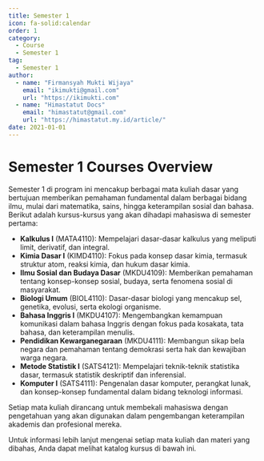 ```yaml
--- 
title: Semester 1
icon: fa-solid:calendar
order: 1
category:
  - Course
  - Semester 1
tag:
  - Semester 1
author:
  - name: "Firmansyah Mukti Wijaya"
    email: "ikimukti@gmail.com"
    url: "https://ikimukti.com"
  - name: "Himastatut Docs"
    email: "himastatut@gmail.com"
    url: "https://himastatut.my.id/article/"
date: 2021-01-01
--- 
```


# Semester 1 Courses Overview

Semester 1 di program ini mencakup berbagai mata kuliah dasar yang bertujuan memberikan pemahaman fundamental dalam berbagai bidang ilmu, mulai dari matematika, sains, hingga keterampilan sosial dan bahasa. Berikut adalah kursus-kursus yang akan dihadapi mahasiswa di semester pertama:

- **Kalkulus I** (MATA4110): Mempelajari dasar-dasar kalkulus yang meliputi limit, derivatif, dan integral.
- **Kimia Dasar I** (KIMD4110): Fokus pada konsep dasar kimia, termasuk struktur atom, reaksi kimia, dan hukum dasar kimia.
- **Ilmu Sosial dan Budaya Dasar** (MKDU4109): Memberikan pemahaman tentang konsep-konsep sosial, budaya, serta fenomena sosial di masyarakat.
- **Biologi Umum** (BIOL4110): Dasar-dasar biologi yang mencakup sel, genetika, evolusi, serta ekologi organisme.
- **Bahasa Inggris I** (MKDU4107): Mengembangkan kemampuan komunikasi dalam bahasa Inggris dengan fokus pada kosakata, tata bahasa, dan keterampilan menulis.
- **Pendidikan Kewarganegaraan** (MKDU4111): Membangun sikap bela negara dan pemahaman tentang demokrasi serta hak dan kewajiban warga negara.
- **Metode Statistik I** (SATS4121): Mempelajari teknik-teknik statistika dasar, termasuk statistik deskriptif dan inferensial.
- **Komputer I** (SATS4111): Pengenalan dasar komputer, perangkat lunak, dan konsep-konsep fundamental dalam bidang teknologi informasi.

Setiap mata kuliah dirancang untuk membekali mahasiswa dengan pengetahuan yang akan digunakan dalam pengembangan keterampilan akademis dan profesional mereka.

Untuk informasi lebih lanjut mengenai setiap mata kuliah dan materi yang dibahas, Anda dapat melihat katalog kursus di bawah ini.

<Catalog />

